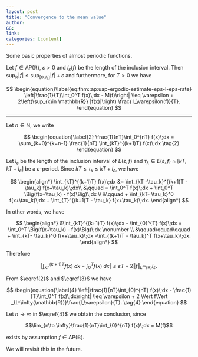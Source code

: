 ```yaml
---
layout: post
title: "Convergence to the mean value"
author: 
GG: 
link: 
categories: [content]
---
```


Some basic properties of almost periodic functions.
<!--more-->


<!-- {: .message } -->
<p class="message">

Let $f\in \mathrm{AP}(\mathbb{R})$, $\varepsilon>0$ and $l_\varepsilon(f)$ be the length of the inclusion interval. 
Then $\sup_{\mathbb{R}} |f| \leq \sup_{[0,l_\varepsilon]}  |f| + \varepsilon$ and furthermore, for $T>0$ we have 

$$
\begin{equation}\label{eq:thm::ap:uap-ergodic-estimate-eps-l-eps-rate}
    \left|\frac{1}{T}\int_0^T f(x)\;dx - M(f)\right|   \leq  \varepsilon + 2\left(\sup_{x\in \mathbb{R}} |f(x)|\right) \frac{ l_\varepsilon(f)}{T}.
\end{equation}
$$

</p>

--- 




Let $n\in \mathbb{N}$, we write 

$$
\begin{equation}\label{2}
     \frac{1}{nT}\int_0^{nT} f(x)\;dx 
     = \sum_{k=0}^{k=n-1} \frac{1}{nT} \int_{kT}^{(k+1)T} f(x)\;dx \tag{2}
\end{equation}
$$

Let $l_\varepsilon$ be the length of the inclusion interval of $E(\varepsilon,f)$ and $\tau_k \in E(\varepsilon,f)\cap [kT,kT+l_\varepsilon]$ be a $\varepsilon$-period. Since $kT \leq \tau_k \leq kT + l_\varepsilon$, we have

$$
\begin{align*}
     \int_{kT}^{(k+1)T} f(x)\;dx &= \int_{kT -\tau_k}^{(k+1)T - \tau_k} f(x+\tau_k)\;dx\\
     &\qquad = \int_0^T f(x)\;dx + \int_0^T \Big(f(x+\tau_k) - f(x)\Big)\;dx  \\
     &\qquad + \int_{kT- \tau_k}^0 f(x+\tau_k)\;dx + \int_{T}^{(k+1)T - \tau_k} f(x+\tau_k)\;dx.
\end{align*}
$$

 In other words, we have

$$
\begin{align*}
     &\int_{kT}^{(k+1)T} f(x)\;dx - \int_{0}^{T} f(x)\;dx 
     = \int_0^T \Big(f(x+\tau_k) - f(x)\Big)\;dx  \nonumber \\
     &\qquad\qquad\qquad + \int_{kT- \tau_k}^0 f(x+\tau_k)\;dx -\int_{(k+1)T - \tau_k}^T f(x+\tau_k)\;dx.
\end{align*}
$$

Therefore

$$
\begin{equation}\label{3}
     \left|\int_{kT}^{(k+1)T} f(x)\;dx - \int_0^T f(x)\;dx\right| \leq \varepsilon T + 2 \Vert f\Vert _{L^\infty(\mathbb{R})}l_\varepsilon.
     \tag{3}
\end{equation}
$$

 From $\eqref{2}$ and $\eqref{3}$ we have

$$
\begin{equation}\label{4}
     \left|\frac{1}{nT}\int_{0}^{nT} f(x)\;dx - \frac{1}{T}\int_0^T f(x)\;dx\right| \leq \varepsilon + 2 \Vert f\Vert _{L^\infty(\mathbb{R})}\frac{l_\varepsilon}{T}. \tag{4}
\end{equation}
$$

Let $n\to \infty$ in $\eqref{4}$ we obtain the conclusion, since 

$$\lim_{n\to \infty}\frac{1}{nT}\int_{0}^{nT} f(x)\;dx = M(f)$$ 

exists by assumption $f\in \mathrm{AP}(\mathbb{R})$.


We will revisit this in the future.